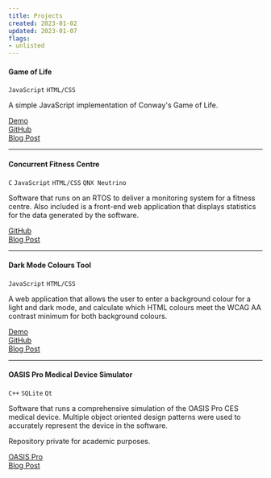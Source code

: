 ```yaml
---
title: Projects
created: 2023-01-02
updated: 2023-01-07
flags:
- unlisted
---
```


#### Game of Life

`JavaScript` `HTML/CSS`

A simple JavaScript implementation of Conway's Game of Life.


[Demo](https://alexbhasin.ca/game-of-life/)  
[GitHub](https://github.com/alexbhas/game-of-life)  
[Blog Post](/life)

---

#### Concurrent Fitness Centre

`C` `JavaScript` `HTML/CSS` `QNX Neutrino`

Software that runs on an RTOS to deliver a monitoring system for a fitness centre. Also included is a front-end web application that displays statistics for the data generated by the software.

[GitHub](https://github.com/alexbhas/RTOS-Fitness-Centre)  
[Blog Post](/concurrent-fitness-centre)

---

#### Dark Mode Colours Tool

`JavaScript` `HTML/CSS`

A web application that allows the user to enter a background colour for a light and dark mode, and calculate which HTML colours meet the WCAG AA contrast minimum for both background colours.

[Demo](https://alexbhasin.ca/dark-mode-colours-tool/)  
[GitHub](https://github.com/alexbhas/dark-mode-colours-tool)  
[Blog Post](/dark-mode-tool)

---

#### OASIS Pro Medical Device Simulator

`C++` `SQLite` `Qt`

Software that runs a comprehensive simulation of the OASIS Pro CES medical device. Multiple object oriented design patterns were used to accurately represent the device in the software.

Repository private for academic purposes.

[OASIS Pro](https://mindalive.com/products/oasis-pro)  
[Blog Post](/oasis)





